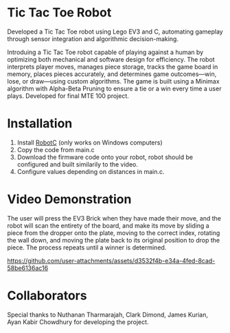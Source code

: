 # Tic Tac Toe Robot
Developed a Tic Tac Toe robot using Lego EV3 and C, automating gameplay through sensor integration and algorithmic decision-making.

Introduing a Tic Tac Toe robot capable of playing against a human by optimizing both mechanical and software design for efficiency. The robot interprets player moves, manages piece storage, tracks the game board in memory, places pieces accurately, and determines game outcomes—win, lose, or draw—using custom algorithms. The game is built using a Minimax algorithm with Alpha-Beta Pruning to ensure a tie or a win every time a user plays. Developed for final MTE 100 project.

# Installation
1. Install [RobotC](https://www.robotc.net/) (only works on Windows computers)
2. Copy the code from main.c
3. Download the firmware code onto your robot, robot should be configured and built similarily to the video.
4. Configure values depending on distances in main.c.

# Video Demonstration

The user will press the EV3 Brick when they have made their move, and the robot will scan the entirety of the board, and make its move by sliding a piece from the dropper onto the plate, moving to the correct index, rotating the wall down, and moving the plate back to its original position to drop the piece. The process repeats until a winner is determined.

https://github.com/user-attachments/assets/d3532f4b-e34a-4fed-8cad-58be6136ac16

# Collaborators
Special thanks to Nuthanan Tharmarajah, Clark Dimond, James Kurian, Ayan Kabir Chowdhury for developing the project. 

